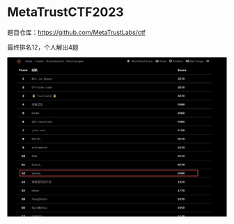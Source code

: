 # MetaTrustCTF2023

题目仓库：https://github.com/MetaTrustLabs/ctf

最终排名12，个人解出4题

![image-20231006152518546](00.digest/image-20231006152518546.png)

















